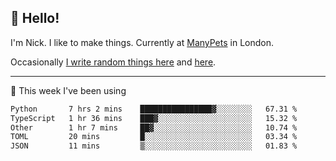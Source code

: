 ## 👋 Hello! 

I'm Nick. I like to make things. Currently at [ManyPets](https://manypets.com) in London.

Occasionally [I write random things here](https://nicksnell.com) and [here](https://twitter.com/nicksnell).

-------

🚀 This week I've been using

<!--START_SECTION:waka-->

```txt
Python       7 hrs 2 mins    ████████████████▓░░░░░░░░   67.31 %
TypeScript   1 hr 36 mins    ███▓░░░░░░░░░░░░░░░░░░░░░   15.32 %
Other        1 hr 7 mins     ██▓░░░░░░░░░░░░░░░░░░░░░░   10.74 %
TOML         20 mins         █░░░░░░░░░░░░░░░░░░░░░░░░   03.34 %
JSON         11 mins         ▒░░░░░░░░░░░░░░░░░░░░░░░░   01.83 %
```

<!--END_SECTION:waka-->
